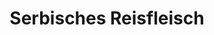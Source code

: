 ---
layout: blog
permalink: /serbisches-reisfleisch/
pagedesc: Serbisches Reisfleisch
title: Serbisches Reisfleisch
headline: Serbisches Reisfleisch
thumbnail: /wp-content/images/serbisches-reisfleisch.webp
datafile: serbisches-reisfleisch
tags: [Hauptspeise, Schweinefleisch, Reis]
portionen: 5
htmlbeforeheadend: blog/htmlbeforeheadend.html
htmlbeforebodyend: blog/htmlbeforebodyend.html
---